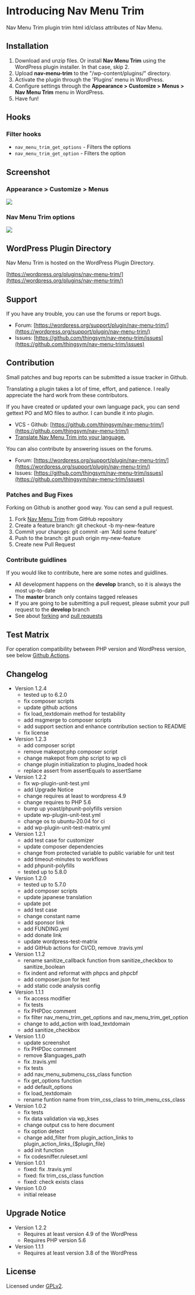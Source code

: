 # Introducing Nav Menu Trim

Nav Menu Trim plugin trim html id/class attributes of Nav Menu.

## Installation

1. Download and unzip files. Or install **Nav Menu Trim** using the WordPress plugin installer. In that case, skip 2.
2. Upload **nav-menu-trim** to the "/wp-content/plugins/" directory.
3. Activate the plugin through the 'Plugins' menu in WordPress.
4. Configure settings through the **Appearance > Customize > Menus > Nav Menu Trim** menu in WordPress.
5. Have fun!

## Hooks

### Filter hooks

* `nav_menu_trim_get_options` - Filters the options
* `nav_menu_trim_get_option` - Filters the option

## Screenshot

### Appearance > Customize > Menus
<img src="screenshot-1.png">

### Nav Menu Trim options
<img src="screenshot-2.png">

## WordPress Plugin Directory

Nav Menu Trim is hosted on the WordPress Plugin Directory.

[https://wordpress.org/plugins/nav-menu-trim/](https://wordpress.org/plugins/nav-menu-trim/)

## Support

If you have any trouble, you can use the forums or report bugs.

* Forum: [https://wordpress.org/support/plugin/nav-menu-trim/](https://wordpress.org/support/plugin/nav-menu-trim/)
* Issues: [https://github.com/thingsym/nav-menu-trim/issues](https://github.com/thingsym/nav-menu-trim/issues)

## Contribution

Small patches and bug reports can be submitted a issue tracker in Github.

Translating a plugin takes a lot of time, effort, and patience. I really appreciate the hard work from these contributors.

If you have created or updated your own language pack, you can send gettext PO and MO files to author. I can bundle it into plugin.

* VCS - Github: [https://github.com/thingsym/nav-menu-trim/](https://github.com/thingsym/nav-menu-trim/)
* [Translate Nav Menu Trim into your language.](https://translate.wordpress.org/projects/wp-plugins/nav-menu-trim)

You can also contribute by answering issues on the forums.

* Forum: [https://wordpress.org/support/plugin/nav-menu-trim/](https://wordpress.org/support/plugin/nav-menu-trim/)
* Issues: [https://github.com/thingsym/nav-menu-trim/issues](https://github.com/thingsym/nav-menu-trim/issues)

### Patches and Bug Fixes

Forking on Github is another good way. You can send a pull request.

1. Fork [Nav Menu Trim](https://github.com/thingsym/nav-menu-trim) from GitHub repository
2. Create a feature branch: git checkout -b my-new-feature
3. Commit your changes: git commit -am 'Add some feature'
4. Push to the branch: git push origin my-new-feature
5. Create new Pull Request

### Contribute guidlines

If you would like to contribute, here are some notes and guidlines.

* All development happens on the **develop** branch, so it is always the most up-to-date
* The **master** branch only contains tagged releases
* If you are going to be submitting a pull request, please submit your pull request to the **develop** branch
* See about [forking](https://help.github.com/articles/fork-a-repo/) and [pull requests](https://help.github.com/articles/using-pull-requests/)

## Test Matrix

For operation compatibility between PHP version and WordPress version, see below [Github Actions](https://github.com/thingsym/nav-menu-trim/actions).

## Changelog

* Version 1.2.4
	* tested up to 6.2.0
	* fix composer scripts
	* update github actions
	* fix load_textdomain method for testability
	* add msgmerge to composer scripts
	* add support section and enhance contribution section to README
	* fix license
* Version 1.2.3
	* add composer script
	* remove makepot:php composer script
	* change makepot from php script to wp cli
	* change plugin initialization to plugins_loaded hook
	* replace assert from assertEquals to assertSame
* Version 1.2.2
	* fix wp-plugin-unit-test.yml
	* add Upgrade Notice
	* change requires at least to wordpress 4.9
	* change requires to PHP 5.6
	* bump up yoast/phpunit-polyfills version
	* update wp-plugin-unit-test.yml
	* change os to ubuntu-20.04 for ci
	* add wp-plugin-unit-test-matrix.yml
* Version 1.2.1
	* add test case for customizer
	* update composer dependencies
	* change from protected variable to public variable for unit test
	* add timeout-minutes to workflows
	* add phpunit-polyfills
	* tested up to 5.8.0
* Version 1.2.0
	* tested up to 5.7.0
	* add composer scripts
	* update japanese translation
	* update pot
	* add test case
	* change constant name
	* add sponsor link
	* add FUNDING.yml
	* add donate link
	* update wordpress-test-matrix
	* add GitHub actions for CI/CD, remove .travis.yml
* Version 1.1.2
	* rename sanitize_callback function from sanitize_checkbox to sanitize_boolean
	* fix indent and reformat with phpcs and phpcbf
	* add composer.json for test
	* add static code analysis config
* Version 1.1.1
	* fix access modifier
	* fix tests
	* fix PHPDoc comment
	* fix filter nav_menu_trim_get_options and nav_menu_trim_get_option
	* change to add_action with load_textdomain
	* add sanitize_checkbox
* Version 1.1.0
	* update screenshot
	* fix PHPDoc comment
	* remove $languages_path
	* fix .travis.yml
	* fix tests
	* add nav_menu_submenu_css_class function
	* fix get_options function
	* add default_options
	* fix load_textdomain
	* rename funtion name from trim_css_class to trim_menu_css_class
* Version 1.0.2
	* fix tests
	* fix data validation via wp_kses
	* change output css to here document
	* fix option detect
	* change add_filter from plugin_action_links to plugin_action_links_{$plugin_file}
	* add init function
	* fix codesniffer.ruleset.xml
* Version 1.0.1
	* fixed: fix .travis.yml
	* fixed: fix trim_css_class function
	* fixed: check exists class
* Version 1.0.0
	* initial release

## Upgrade Notice

* Version 1.2.2
	* Requires at least version 4.9 of the WordPress
	* Requires PHP version 5.6
* Version 1.1.1
	* Requires at least version 3.8 of the WordPress

## License

Licensed under [GPLv2](https://www.gnu.org/licenses/gpl-2.0.html).
